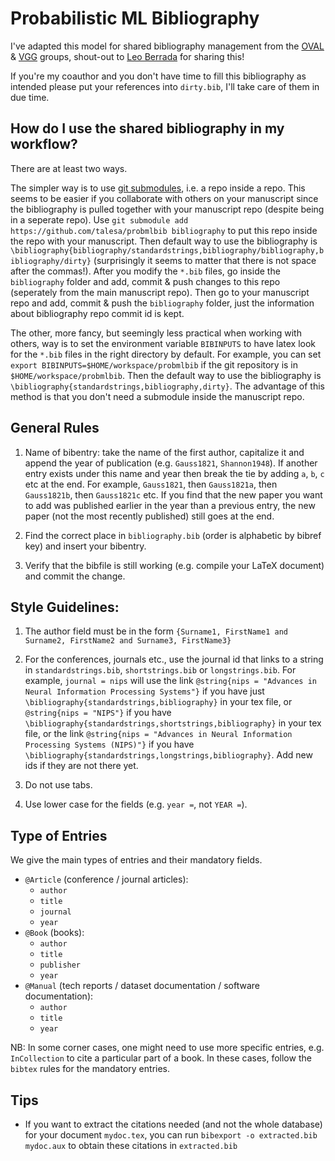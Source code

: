 # Probabilistic ML Bibliography

I've adapted this model for shared bibliography management from the [OVAL](https://www.robots.ox.ac.uk/~oval/) & [VGG](https://www.robots.ox.ac.uk/~vgg/) groups, shout-out to [Leo Berrada](http://www.robots.ox.ac.uk/~lberrada/) for sharing this!

If you're my coauthor and you don't have time to fill this bibliography as intended please put your references into `dirty.bib`, I'll take care of them in due time.

## How do I use the shared bibliography in my workflow?

There are at least two ways.

The simpler way is to use [git submodules](https://blog.github.com/2016-02-01-working-with-submodules/), i.e. a repo inside a repo.
This seems to be easier if you collaborate with others on your manuscript since the bibliography is pulled together with your manuscript repo (despite being in a seperate repo).
Use `git submodule add https://github.com/talesa/probmlbib bibliography` to put this repo inside the repo with your manuscript. 
Then default way to use the bibliography is `\bibliography{bibliography/standardstrings,bibliography/bibliography,bibliography/dirty}` (surprisingly it seems to matter that there is not space after the commas!). 
After you modify the `*.bib` files, go inside the `bibliography` folder and add, commit & push changes to this repo (seperately from the main manuscript repo). 
Then go to your manuscript repo and add, commit & push the `bibliography` folder, just the information about bibliography repo commit id is kept.

The other, more fancy, but seemingly less practical when working with others, way is to set the environment variable `BIBINPUTS` to have latex look for the `*.bib` files in the right directory by default. 
For example, you can set `export BIBINPUTS=$HOME/workspace/probmlbib` if the git repository is in  `$HOME/workspace/probmlbib`.
Then the default way to use the bibliography is `\bibliography{standardstrings,bibliography,dirty}`.
The advantage of this method is that you don't need a submodule inside the manuscript repo.

## General Rules

 1. Name of bibentry: take the name of the first author, capitalize it and append
    the year of publication (e.g. `Gauss1821`, `Shannon1948`). If another entry exists under this name and year
    then break the tie by adding `a`, `b`, `c` etc at the end. For example,
    `Gauss1821`, then `Gauss1821a`, then `Gauss1821b`, then `Gauss1821c` etc.
    If you find that the new paper you want to add was published earlier
    in the year than a previous entry, the new paper (not the most recently
    published) still goes at the end.

 2. Find the correct place in `bibliography.bib` (order is alphabetic by bibref key)
    and insert your bibentry.

 3. Verify that the bibfile is still working (e.g. compile your LaTeX document) and commit the change.

## Style Guidelines:

  1. The author field must be in the form `{Surname1, FirstName1 and Surname2, FirstName2 and Surname3, FirstName3}`
  2. For the conferences, journals etc., use the journal id that links to a string in `standardstrings.bib`, `shortstrings.bib` or `longstrings.bib`.
     For example, `journal = nips` will use the link `@string{nips = "Advances in Neural Information Processing Systems"}` if you have just `\bibliography{standardstrings,bibliography}` in your tex file, or `@string{nips = "NIPS"}` if you have `\bibliography{standardstrings,shortstrings,bibliography}` in your tex file, or the link `@string{nips = "Advances in Neural Information Processing Systems (NIPS)"}` if you have `\bibliography{standardstrings,longstrings,bibliography}`. 
     Add new ids if they are not there yet.

  3. Do not use tabs.

  4. Use lower case for the fields (e.g. `year =`, not `YEAR =`).

## Type of Entries

We give the main types of entries and their mandatory fields.

* `@Article` (conference / journal articles):
    * `author`
    * `title`
    * `journal`
    * `year`
* `@Book` (books):
    * `author`
    * `title`
    * `publisher`
    * `year`
* `@Manual` (tech reports / dataset documentation / software documentation):
    * `author`
    * `title`
    * `year`

NB: In some corner cases, one might need to use more specific entries, e.g. `InCollection` to cite a particular part of a book. In these cases, follow the `bibtex` rules for the mandatory entries.

## Tips

* If you want to extract the citations needed (and not the whole database) for your document `mydoc.tex`, you can run `bibexport -o extracted.bib mydoc.aux` to obtain these citations in `extracted.bib`
